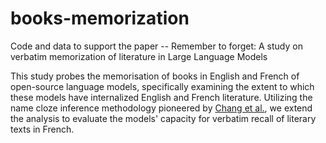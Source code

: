 # books-memorization
Code and data to support the paper  -- Remember to forget: A study on verbatim memorization of literature in Large Language Models

This study probes the memorisation of books in English and French of open-source language models, specifically examining the extent to which these models have internalized English and French literature. Utilizing the name cloze inference methodology pioneered by [Chang et al.](https://arxiv.org/abs/2305.00118), we extend the analysis to evaluate the models' capacity for verbatim recall of literary texts in French.
